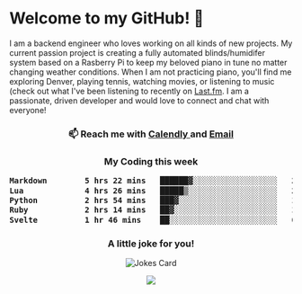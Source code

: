 <h1> Welcome to my GitHub! 👋 </h1>


  I am a backend engineer who loves working on all kinds of new projects. My current passion project is creating a fully automated blinds/humidifer system based on a Rasberry Pi to keep my beloved piano in tune no matter changing weather conditions. When I am not practicing piano, you'll find me exploring Denver, playing tennis, watching movies, or listening to music (check out what I've been listening to recently on [Last.fm](https://www.last.fm/user/mballa000). I am a passionate, driven developer and would love to connect and chat with everyone!

<h3 align = "center"> 📫 Reach me with <a href = "https://calendly.com/msbrandt00/30min"> Calendly </a> and <a href="mailto:msbrandt00@gmail.com">Email</a> 
 </h3>


 
<div align = "center"
[![Anurag's GitHub stats](https://github-readme-stats.vercel.app/api?username=mbrandt00)](https://github.com/anuraghazra/github-readme-stats)
          </div>
<h3 align="center">
  My Coding this week
<!--START_SECTION:waka-->

```txt
Markdown        5 hrs 22 mins   ██████▓░░░░░░░░░░░░░░░░░░   26.27 %
Lua             4 hrs 26 mins   █████▒░░░░░░░░░░░░░░░░░░░   21.68 %
Python          2 hrs 54 mins   ███▓░░░░░░░░░░░░░░░░░░░░░   14.19 %
Ruby            2 hrs 14 mins   ██▓░░░░░░░░░░░░░░░░░░░░░░   10.97 %
Svelte          1 hr 46 mins    ██░░░░░░░░░░░░░░░░░░░░░░░   08.63 %
```

<!--END_SECTION:waka-->

### A little joke for you!

![Jokes Card](https://readme-jokes.vercel.app/api?hideBorder)

<a href="https://www.linkedin.com/in/mbrandt00/"><img src="https://img.shields.io/badge/linkedin-%230077B5.svg?&style=for-the-badge&logo=linkedin&logoColor=white" /></a>
